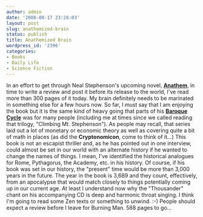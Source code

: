 ```yaml
---
author: admin
date: '2008-08-17 23:28:03'
layout: post
slug: anathemized-brain
status: publish
title: Anathemized Brain
wordpress_id: '2396'
categories:
- Books
- Daily Life
- Science Fiction
---
```


In an effort to get through Neal Stephenson's upcoming novel,
**[Anathem](http://www.amazon.com/Anathem-Neal-Stephenson/dp/0061474096/)**,
in time to write a review and post it before its release to the world,
I've read more than 300 pages of it today. My brain definitely needs to
be marinated in something else for a few hours now. So far, I must say
that I am enjoying the book but it is the same kind of heavy going that
parts of his **[Baroque
Cycle](http://www.amazon.com/s/ref=nb_ss_gw?url=search-alias=aps&field-keywords=baroque+cycle&x=0&y=0)**
was for many people (including me at times since we called reading that
trilogy, "Climbing Mt. Stephenson"). As people may recall, that series
laid out a lot of monetary or economic theory as well as covering quite
a bit of math in places (as did the **Cryptonomicon**, come to think of
it...) This book is not an escapist thriller and, as he has pointed out
in one interview, could almost be set in our world with an alternate
history if he wanted to change the names of things. I mean, I've
identified the historical analogues for Rome, Pythagorus, the Academy,
etc. in his history. Of course, if his book was set in our history, the
"present" time would be more than 3,000 years in the future. The year in
the book is 3,689 and they count, effectively, from an apocalypse that
would match closely to things potentially coming up in our current age.
At least I understand now why the "Thousander" chant on his accompanying
CD is deep and harmonic throat singing. I think I'm going to read some
Zen texts or something to unwind. :-) People should expect a review
before I leave for Burning Man. 588 pages to go...

